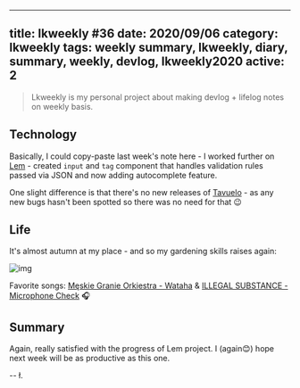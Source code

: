 
---
title: lkweekly #36
date: 2020/09/06
category: lkweekly
tags: weekly summary, lkweekly, diary, summary, weekly, devlog, lkweekly2020
active: 2
---

> Lkweekly is my personal project about making devlog + lifelog notes on weekly basis.

## Technology

Basically, I could copy-paste last week's note here - I worked further on [Lem](https://github.com/lukaszkups/lem) - created `input` and `tag` component that handles validation rules passed via JSON and now adding autocomplete feature.

One slight difference is that there's no new releases of [Tavuelo](https://github.com/lukaszkups/tavuelo) - as any new bugs hasn't been spotted so there was no need for that 😉

## Life

It's almost autumn at my place - and so my gardening skills raises again:

![img](/static/garden-autumn.jpeg)

Favorite songs: [Męskie Granie Orkiestra - Wataha](https://open.spotify.com/track/0JD4U7FeIirQ6RkOyV6NxN?si=lhPs9m1VTLG_PAKDBObm6A) & [ILLEGAL SUBSTANCE - Microphone Check](https://open.spotify.com/track/2YnFjnqWdDvrc5L5UWIF70?si=QcYNxaYDRsWCatonmhkFhA) 🎧

## Summary

Again, really satisfied with the progress of Lem project. I (again😊) hope next week will be as productive as this one.

-- ł.
